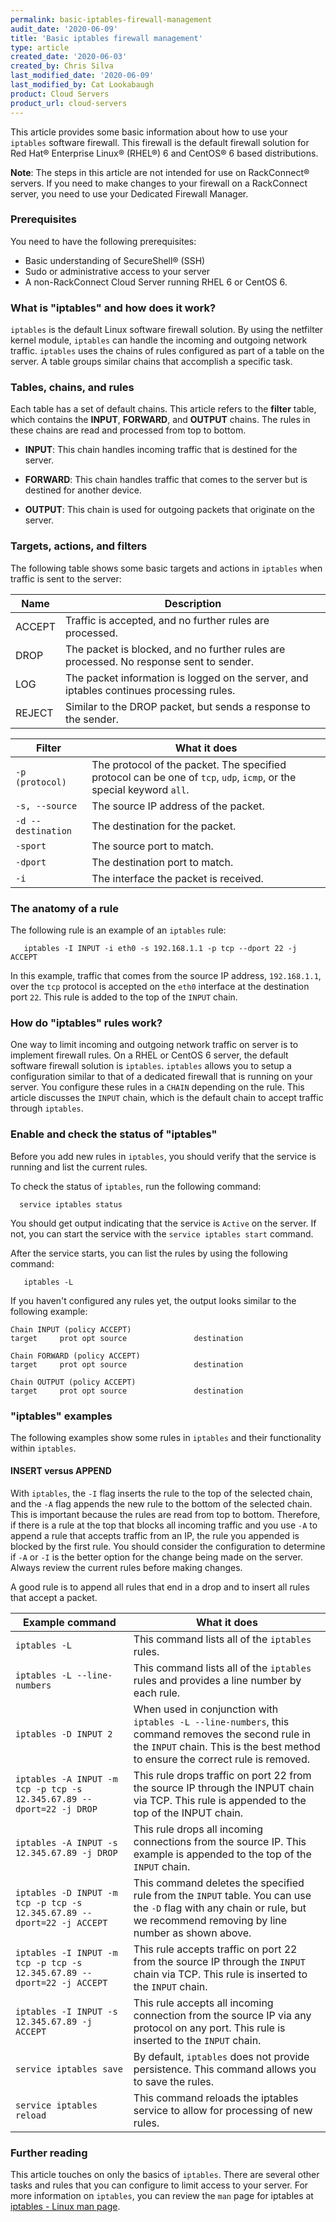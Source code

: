 ```yaml
---
permalink: basic-iptables-firewall-management
audit_date: '2020-06-09'
title: 'Basic iptables firewall management'
type: article
created_date: '2020-06-03'
created_by: Chris Silva
last_modified_date: '2020-06-09'
last_modified_by: Cat Lookabaugh
product: Cloud Servers
product_url: cloud-servers
---
```


This article provides some basic information about how to use your `iptables` software firewall. This firewall is the default firewall solution for Red Hat® Enterprise Linux® (RHEL&reg;) 6 and CentOS&reg; 6 based distributions. 

**Note**: The steps in this article are not intended for use on RackConnect&reg; servers. If you need to make changes to your firewall on a RackConnect server, you need to use your Dedicated Firewall Manager. 

### Prerequisites

You need to have the following prerequisites:

- Basic understanding of SecureShell&reg; (SSH)
- Sudo or administrative access to your server
- A non-RackConnect Cloud Server running RHEL 6 or CentOS 6.

### What is "iptables" and how does it work?

`iptables` is the default Linux software firewall solution. By using the netfilter kernel module, `iptables` can handle the incoming and outgoing network traffic. `iptables` uses the chains of rules configured as part of a table on the server. A table groups similar chains that accomplish a specific task. 

### Tables, chains, and rules

Each table has a set of default chains. This article refers to the **filter** table, which contains the **INPUT**, **FORWARD**, and **OUTPUT** chains. The rules in these chains are read and processed from top to bottom. 

- **INPUT**: This chain handles incoming traffic that is destined for the server.

- **FORWARD**: This chain handles traffic that comes to the server but is destined for another device.

- **OUTPUT**: This chain is used for outgoing packets that originate on the server. 

### Targets, actions, and filters

The following table shows some basic targets and actions in `iptables` when traffic is sent to the server:

| Name  | Description  |
|---|---|
| ACCEPT  | Traffic is accepted, and no further rules are processed. |
|  DROP | The packet is blocked, and no further rules are processed. No response sent to sender.  |
|  LOG | The packet information is logged on the server, and iptables continues processing rules.  |
|  REJECT | Similar to the DROP packet, but sends a response to the sender.  |

| Filter  | What it does  |
|---|---|
| `-p (protocol)`  | The protocol of the packet. The specified protocol can be one of `tcp`, `udp`, `icmp`, or the special keyword `all`. |
|  `-s, --source` | The source IP address of the packet.  |
|  `-d --destination` | The destination for the packet. |
|  `-sport` | The source port to match. |
|  `-dport` | The destination port to match. |
|  `-i` | The interface the packet is received. |

### The anatomy of a rule

The following rule is an example of an `iptables` rule:

       iptables -I INPUT -i eth0 -s 192.168.1.1 -p tcp --dport 22 -j ACCEPT

In this example, traffic that comes from the source IP address, `192.168.1.1`, over the `tcp` protocol is accepted on the `eth0` interface at the destination port `22`. This rule is added to the top of the `INPUT` chain.

### How do "iptables" rules work?

One way to limit incoming and outgoing network traffic on server is to implement firewall rules. On a RHEL or CentOS 6 server, the default software firewall solution is `iptables`. `iptables` allows you to setup a configuration similar to that of a dedicated firewall that is running on your server. You configure these rules in a `CHAIN` depending on the rule. This article discusses the `INPUT` chain, which is the default chain to accept traffic through `iptables`. 

### Enable and check the status of "iptables"

Before you add new rules in `iptables`, you should verify that the service is running and list the current rules.  

To check the status of `iptables`, run the following command:

      service iptables status

You should get output indicating that the service is `Active` on the server. If not, you can start the service with the `service iptables start` command.

After the service starts, you can list the rules by using the following command:

       iptables -L

If you haven't configured any rules yet, the output looks similar to the following example:


```
Chain INPUT (policy ACCEPT)
target     prot opt source               destination

Chain FORWARD (policy ACCEPT)
target     prot opt source               destination

Chain OUTPUT (policy ACCEPT)
target     prot opt source               destination
```


### "iptables" examples

The following examples show some rules in `iptables` and their functionality within `iptables`. 

#### INSERT versus APPEND

With `iptables`, the `-I` flag inserts the rule to the top of the selected chain, and the `-A` flag appends the new rule to the bottom of the selected chain. This is important because the rules are read from top to bottom. Therefore, if there is a rule at the top that blocks all incoming traffic and you use `-A` to append a rule that accepts traffic from an IP, the rule you appended is blocked by the first rule. You should consider the configuration to determine if `-A` or `-I` is the better option for the change being made on the server. Always review the current rules before making changes.

A good rule is to append all rules that end in a drop and to insert all rules that accept a packet.


| Example command  | What it does  |
|---|---|
|  `iptables -L` | This command lists all of the `iptables` rules.  |
|  `iptables -L --line-numbers` | This command lists all of the `iptables` rules and provides a line number by each rule.  |
|  `iptables -D INPUT 2` | When used in conjunction with `iptables -L --line-numbers`, this command removes the second rule in the `INPUT` chain. This is the best method to ensure the correct rule is removed.  |
| `iptables -A INPUT -m tcp -p tcp -s 12.345.67.89 --dport=22 -j DROP`  | This rule drops traffic on port 22 from the source IP through the INPUT chain via TCP. This rule is appended to the top of the INPUT chain. |
|  `iptables -A INPUT -s 12.345.67.89 -j DROP` | This rule drops all incoming connections from the source IP. This example is appended to the top of the `INPUT` chain. |
|  `iptables -D INPUT -m tcp -p tcp -s 12.345.67.89 --dport=22 -j ACCEPT` | This command deletes the specified rule from the `INPUT` table. You can use the `-D` flag with any chain or rule, but we recommend removing by line number as shown above.  |
|  `iptables -I INPUT -m tcp -p tcp -s 12.345.67.89 --dport=22 -j ACCEPT` | This rule accepts traffic on port 22 from the source IP through the `INPUT` chain via TCP. This rule is inserted to the `INPUT` chain.  |
|  `iptables -I INPUT -s 12.345.67.89 -j ACCEPT` | This rule accepts all incoming connection from the source IP via any protocol on any port. This rule is inserted to the `INPUT` chain.  |
|  `service iptables save` | By default, `iptables` does not provide persistence. This command allows you to save the rules.  |
|  `service iptables reload` | This command reloads the iptables service to allow for processing of new rules.  |



### Further reading

This article touches on only the basics of `iptables`. There are several other tasks and rules that you can configure to limit access to your server. For more information on `iptables`, you can review the `man` page for iptables at [iptables - Linux man page](https://linux.die.net/man/8/iptables).
